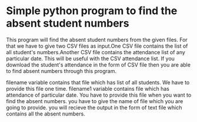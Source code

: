 # Simple python program to find the absent student numbers
This program will find the absent student numbers from the given files.
For that we have to give two CSV files as input.One CSV file contains the list of all student's numbers.Another CSV file contains the attendance list of any particular date.
This will be useful with the CSV attendance list. If you download the student's attendance in the form of CSV file then you are able to find absent numbers through this program.

filename variable contains that file which has list of all students. We have to provide this file one time.
filename1 variable contains file which has attendance of particular date. You have to provide this file when you want to find the absent numbers.
you have to give the name of file which you are going to provide.
you will recieve the output in the form of text file which contains all the absent numbers.
